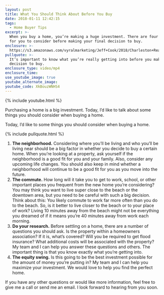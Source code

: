 ```yaml
---
layout: post
title: What You Should Think About Before You Buy
date: 2018-01-11 12:42:15
tags:
  - Home Buyer Tips
excerpt: >-
  When you buy a home, you’re making a huge investment. There are four things
  for you to consider before making your final decision to buy.
enclosure: >-
  https://s3.amazonaws.com/vyralmarketing/Jeff+Cook/2018/Charleston+Real+Estate+Agent-+Things+to+Consider+When+Buying+a+Home.mp4
pullquote: >-
  It’s important to know what you’re really getting into before you make the
  decision to buy.
enclosure_type: video/mp4
enclosure_time:
use_youtube_image: true
youtube_alternate_image:
youtube_code: XkBouzWNHS4
---
```



{% include youtube.html %}

Purchasing a home is a big investment. Today, I’d like to talk about some things you should consider when buying a home.

Today, I’d like to some things you should consider when buying a home.

{% include pullquote.html %}

1. **The neighborhood.** Considering where you’ll be living and who you’ll be living near should be a big factor in whether you decide to buy a certain home. When you’re looking at a property, ask yourself if the neighborhood is a good fit for you and your family. Also, consider any upcoming life changes. You should also keep in mind whether a neighborhood will continue to be a good fit for you as you move into the future.
2. **The commute.** How long will it take you to get to work, school, or other important places you frequent from the new home you’re considering? You may think you want to live super close to the beach or the downtown area, but you need to be careful with such a big decision. Think about this: You likely commute to work far more often than you do to the beach. So, is it better to live closer to the beach or to your place of work? Living 10 minutes away from the beach might not be everything you dreamed of if it means you’re 40 minutes away from work each morning.
3. **Do your research.** Before settling on a home, there are a number of questions you should ask. Is the property within a homeowners association? If it is, what’s covered? Will you be required to get flood insurance? What additional costs will be associated with the property? My team and I can help you answer these questions and others. The important thing is that you know exactly what you’re getting into.&nbsp;
4. **The equity swing.** Is this going to be the best investment possible for the amount of money you’re putting in? My team and I can help you maximize your investment. We would love to help you find the perfect home.

If you have any other questions or would like more information, feel free to give me a call or send me an email. I look forward to hearing from you soon.